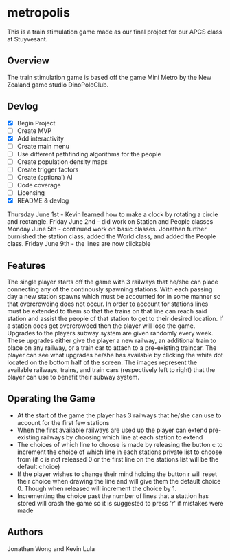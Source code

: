 # metropolis
This is a train stimulation game made as our final project for our APCS class at Stuyvesant.
## Overview
The train stimulation game is based off the game Mini Metro by the New Zealand game studio DinoPoloClub.
## Devlog
- [x] Begin Project
- [ ] Create MVP
- [x] Add interactivity
- [ ] Create main menu
- [ ] Use different pathfinding algorithms for the people
- [ ] Create population density maps
- [ ] Create trigger factors
- [ ] Create (optional) AI
- [ ] Code coverage
- [ ] Licensing
- [x] README & devlog

Thursday June 1st - Kevin learned how to make a clock by rotating a circle and rectangle.
Friday June 2nd - did work on Station and People classes
Monday June 5th - continued work on basic classes. Jonathan further burnished the station class, added the World class, and added the People class.
Friday June 9th - the lines are now clickable
## Features
The single player starts off the game with 3 railways that he/she can place connecting any of the continously spawning stations. With each passing day a new station spawns which must be accounted for in some manner so that overcrowding does not occur. In order to account for stations lines must be extended to them so that the trains on that line can reach said station and assist the people of that station to get to their desired location. If a station does get overcrowded then the player will lose the game. Upgrades to the players subway system are given randomly every week. These upgrades either give the player a new railway, an additional train to place on any railway, or a train car to attach to a pre-existing traincar. The player can see what upgrades he/she has available by clicking the white dot located on the bottom half of the screen. The images represent the available railways, trains, and train cars (respectively left to right) that the player can use to benefit their subway system.
## Operating the Game
- At the start of the game the player has 3 railways that he/she can use to account for the first few stations
- When the first available railways are used up the player can extend pre-existing railways by choosing which line at each station to extend
- The choices of which line to choose is made by releasing the button c to increment the choice of which line in each stations private list to choose from (if c is not released 0 or the first line on the stations list will be the default choice)
- If the player wishes to change their mind holding the button r will reset their choice when drawing the line and will give them the default choice 0. Though when released will increment the choice by 1.
- Incrementing the choice past the number of lines that a stattion has stored will crash the game so it is suggested to press 'r' if mistakes were made
## Authors
Jonathan Wong and Kevin Lula
